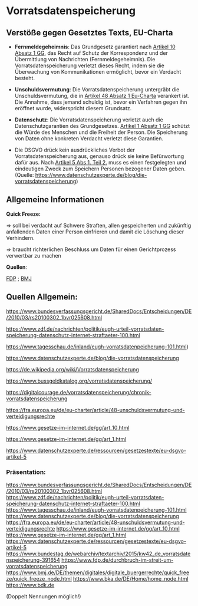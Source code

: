 # Vorratsdatenspeicherung


## Verstöße gegen Gesetztes Texts, EU-Charta


- **Fernmeldegeheimnis**: Das Grundgesetz garantiert nach [Artikel 10 Absatz 1 GG](Gesetze/GG/GG_Artikel_10.md), das Recht auf Schutz der Korrespondenz und der Übermittlung von Nachrichten (Fernmeldegeheimnis). Die Vorratsdatenspeicherung verletzt dieses Recht, indem sie die Überwachung von Kommunikationen ermöglicht, bevor ein Verdacht besteht.

- **Unschuldsvermutung**: Die Vorratsdatenspeicherung untergräbt die Unschuldsvermutung, die in [Artikel 48 Absatz 1 Eu-Charta](Gesetze/Charta-der-Grundrechte-der-Europäischen-Union/EU-Charta_Artikel_48.md) verankert ist. Die Annahme, dass jemand schuldig ist, bevor ein Verfahren gegen ihn eröffnet wurde, widerspricht diesem Grundsatz.

- **Datenschutz**: Die Vorratsdatenspeicherung verletzt auch die Datenschutzgarantien des Grundgesetzes. [Artikel 1 Absatz 1 GG](Gesetze/GG/GG_Artikel_1.md#(1)) schützt die Würde des Menschen und die Freiheit der Person. Die Speicherung von Daten ohne konkreten Verdacht verletzt diese Garantien.

- Die DSGVO drück kein ausdrückliches Verbot der Vorratsdatenspeicherung aus, genauso drück sie keine Befürwortung dafür aus. Nach [Artikel 5 Abs 1. Teil 2.](Gesetze/DSGVO/DSGVO_Artikel_5.md)  muss es einen festgelegten und eindeutigen Zweck zum Speichern Personen bezogener Daten geben. (Quelle: https://www.datenschutzexperte.de/blog/die-vorratsdatenspeicherung)

## Allgemeine Informationen

**Quick Freeze:** 

=> soll bei verdacht auf Schwere Straften, allen gespeicherten und zukünftig anfallenden Daten einer Person einfrieren und damit die Löschung dieser Verhindern.

=> braucht richterlichen Beschluss um Daten für einen Gerichtprozess verwertbar zu machen

**Quellen**:

[FDP](https://www.fdp.de/durchbruch-im-streit-um-vorratsdatenspeicherung) ;  [BMJ](https://www.bmj.de/DE/themen/digitales/digitale_buergerrechte/quick_freeze/quick_freeze_node.html) 



## Quellen Allgemein:

https://www.bundesverfassungsgericht.de/SharedDocs/Entscheidungen/DE/2010/03/rs20100302_1bvr025608.html

 https://www.zdf.de/nachrichten/politik/eugh-urteil-vorratsdaten-speicherung-datenschutz-internet-straftaeter-100.html

 https://www.tagesschau.de/inland/eugh-vorratsdatenpeicherung-101.html)

https://www.datenschutzexperte.de/blog/die-vorratsdatenspeicherung

https://de.wikipedia.org/wiki/Vorratsdatenspeicherung

https://www.bussgeldkatalog.org/vorratsdatenspeicherung/

https://digitalcourage.de/vorratsdatenspeicherung/chronik-vorratsdatenspeicherung

https://fra.europa.eu/de/eu-charter/article/48-unschuldsvermutung-und-verteidigungsrechte

https://www.gesetze-im-internet.de/gg/art_10.html

https://www.gesetze-im-internet.de/gg/art_1.html

https://www.datenschutzexperte.de/ressourcen/gesetzestexte/eu-dsgvo-artikel-5




### Präsentation:

https://www.bundesverfassungsgericht.de/SharedDocs/Entscheidungen/DE/2010/03/rs20100302_1bvr025608.html
https://www.zdf.de/nachrichten/politik/eugh-urteil-vorratsdaten-speicherung-datenschutz-internet-straftaeter-100.html
https://www.tagesschau.de/inland/eugh-vorratsdatenpeicherung-101.html
https://www.datenschutzexperte.de/blog/die-vorratsdatenspeicherung
https://fra.europa.eu/de/eu-charter/article/48-unschuldsvermutung-und-verteidigungsrechte
https://www.gesetze-im-internet.de/gg/art_10.html
https://www.gesetze-im-internet.de/gg/art_1.html
https://www.datenschutzexperte.de/ressourcen/gesetzestexte/eu-dsgvo-artikel-5
https://www.bundestag.de/webarchiv/textarchiv/2015/kw42_de_vorratsdatenspeicherung-391654
https://www.fdp.de/durchbruch-im-streit-um-vorratsdatenspeicherung
https://www.bmj.de/DE/themen/digitales/digitale_buergerrechte/quick_freeze/quick_freeze_node.html
https://www.bka.de/DE/Home/home_node.html
https://www.bdk.de



(Doppelt Nennungen möglich!)
